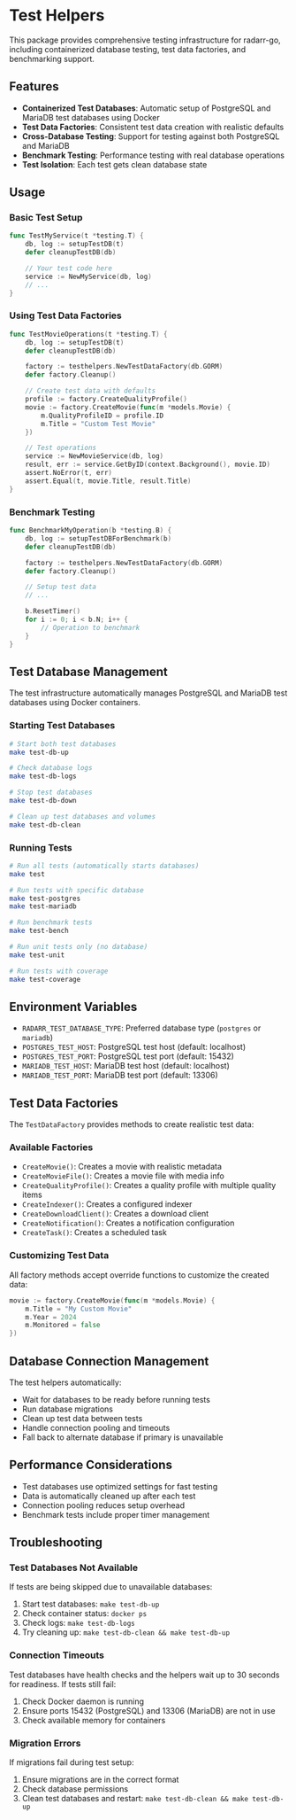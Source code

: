 # Test Helpers

This package provides comprehensive testing infrastructure for radarr-go, including containerized database testing, test data factories, and benchmarking support.

## Features

- **Containerized Test Databases**: Automatic setup of PostgreSQL and MariaDB test databases using Docker
- **Test Data Factories**: Consistent test data creation with realistic defaults
- **Cross-Database Testing**: Support for testing against both PostgreSQL and MariaDB
- **Benchmark Testing**: Performance testing with real database operations
- **Test Isolation**: Each test gets clean database state

## Usage

### Basic Test Setup

```go
func TestMyService(t *testing.T) {
    db, log := setupTestDB(t)
    defer cleanupTestDB(db)

    // Your test code here
    service := NewMyService(db, log)
    // ...
}
```

### Using Test Data Factories

```go
func TestMovieOperations(t *testing.T) {
    db, log := setupTestDB(t)
    defer cleanupTestDB(db)

    factory := testhelpers.NewTestDataFactory(db.GORM)
    defer factory.Cleanup()

    // Create test data with defaults
    profile := factory.CreateQualityProfile()
    movie := factory.CreateMovie(func(m *models.Movie) {
        m.QualityProfileID = profile.ID
        m.Title = "Custom Test Movie"
    })

    // Test operations
    service := NewMovieService(db, log)
    result, err := service.GetByID(context.Background(), movie.ID)
    assert.NoError(t, err)
    assert.Equal(t, movie.Title, result.Title)
}
```

### Benchmark Testing

```go
func BenchmarkMyOperation(b *testing.B) {
    db, log := setupTestDBForBenchmark(b)
    defer cleanupTestDB(db)

    factory := testhelpers.NewTestDataFactory(db.GORM)
    defer factory.Cleanup()

    // Setup test data
    // ...

    b.ResetTimer()
    for i := 0; i < b.N; i++ {
        // Operation to benchmark
    }
}
```

## Test Database Management

The test infrastructure automatically manages PostgreSQL and MariaDB test databases using Docker containers.

### Starting Test Databases

```bash
# Start both test databases
make test-db-up

# Check database logs
make test-db-logs

# Stop test databases
make test-db-down

# Clean up test databases and volumes
make test-db-clean
```

### Running Tests

```bash
# Run all tests (automatically starts databases)
make test

# Run tests with specific database
make test-postgres
make test-mariadb

# Run benchmark tests
make test-bench

# Run unit tests only (no database)
make test-unit

# Run tests with coverage
make test-coverage
```

## Environment Variables

- `RADARR_TEST_DATABASE_TYPE`: Preferred database type (`postgres` or `mariadb`)
- `POSTGRES_TEST_HOST`: PostgreSQL test host (default: localhost)
- `POSTGRES_TEST_PORT`: PostgreSQL test port (default: 15432)
- `MARIADB_TEST_HOST`: MariaDB test host (default: localhost)
- `MARIADB_TEST_PORT`: MariaDB test port (default: 13306)

## Test Data Factories

The `TestDataFactory` provides methods to create realistic test data:

### Available Factories

- `CreateMovie()`: Creates a movie with realistic metadata
- `CreateMovieFile()`: Creates a movie file with media info
- `CreateQualityProfile()`: Creates a quality profile with multiple quality items
- `CreateIndexer()`: Creates a configured indexer
- `CreateDownloadClient()`: Creates a download client
- `CreateNotification()`: Creates a notification configuration
- `CreateTask()`: Creates a scheduled task

### Customizing Test Data

All factory methods accept override functions to customize the created data:

```go
movie := factory.CreateMovie(func(m *models.Movie) {
    m.Title = "My Custom Movie"
    m.Year = 2024
    m.Monitored = false
})
```

## Database Connection Management

The test helpers automatically:

- Wait for databases to be ready before running tests
- Run database migrations
- Clean up test data between tests
- Handle connection pooling and timeouts
- Fall back to alternate database if primary is unavailable

## Performance Considerations

- Test databases use optimized settings for fast testing
- Data is automatically cleaned up after each test
- Connection pooling reduces setup overhead
- Benchmark tests include proper timer management

## Troubleshooting

### Test Databases Not Available

If tests are being skipped due to unavailable databases:

1. Start test databases: `make test-db-up`
2. Check container status: `docker ps`
3. Check logs: `make test-db-logs`
4. Try cleaning up: `make test-db-clean && make test-db-up`

### Connection Timeouts

Test databases have health checks and the helpers wait up to 30 seconds for readiness. If tests still fail:

1. Check Docker daemon is running
2. Ensure ports 15432 (PostgreSQL) and 13306 (MariaDB) are not in use
3. Check available memory for containers

### Migration Errors

If migrations fail during test setup:

1. Ensure migrations are in the correct format
2. Check database permissions
3. Clean test databases and restart: `make test-db-clean && make test-db-up`
